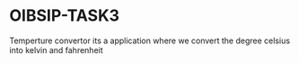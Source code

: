 # OIBSIP-TASK3

Temperture convertor its a application where we convert the degree celsius into kelvin and fahrenheit
